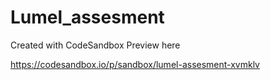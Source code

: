 # Lumel_assesment
Created with CodeSandbox
Preview here 

https://codesandbox.io/p/sandbox/lumel-assesment-xvmklv
